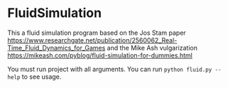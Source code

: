 # FluidSimulation
This a fluid simulation program based on the Jos Stam paper https://www.researchgate.net/publication/2560062_Real-Time_Fluid_Dynamics_for_Games and the Mike Ash vulgarization https://mikeash.com/pyblog/fluid-simulation-for-dummies.html

You must run project with all arguments. You can run ``python fluid.py --help`` to see usage.
